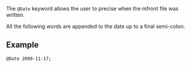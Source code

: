 The `@Date` keyword allows the user to precise when the mfront file
was written.

All the following words are appended to the date up to a final
semi-colon.

## Example

~~~~{.cpp}
@Date 2008-11-17;
~~~~

